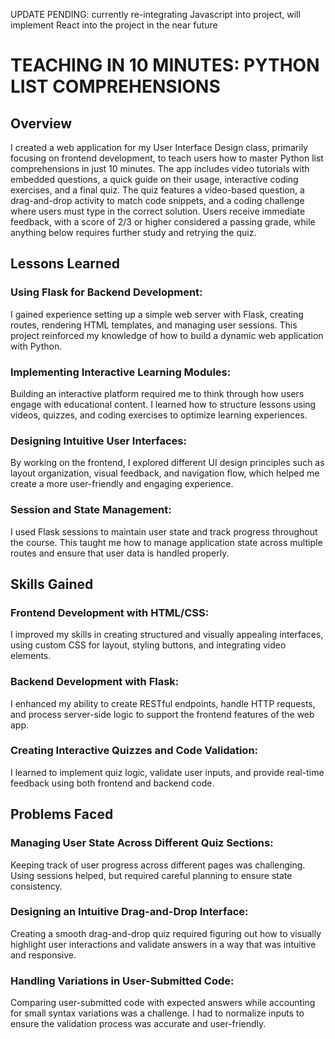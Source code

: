 UPDATE PENDING: currently re-integrating Javascript into project, will implement React into the project in the near future

# TEACHING IN 10 MINUTES: PYTHON LIST COMPREHENSIONS

## Overview

I created a web application for my User Interface Design class, primarily focusing on frontend development, to teach users how to master Python list comprehensions in just 10 minutes. The app includes video tutorials with embedded questions, a quick guide on their usage, interactive coding exercises, and a final quiz. The quiz features a video-based question, a drag-and-drop activity to match code snippets, and a coding challenge where users must type in the correct solution. Users receive immediate feedback, with a score of 2/3 or higher considered a passing grade, while anything below requires further study and retrying the quiz.


## Lessons Learned

### Using Flask for Backend Development:

I gained experience setting up a simple web server with Flask, creating routes, rendering HTML templates, and managing user sessions. This project reinforced my knowledge of how to build a dynamic web application with Python.

### Implementing Interactive Learning Modules:

Building an interactive platform required me to think through how users engage with educational content. I learned how to structure lessons using videos, quizzes, and coding exercises to optimize learning experiences.

### Designing Intuitive User Interfaces:

By working on the frontend, I explored different UI design principles such as layout organization, visual feedback, and navigation flow, which helped me create a more user-friendly and engaging experience.

### Session and State Management:

I used Flask sessions to maintain user state and track progress throughout the course. This taught me how to manage application state across multiple routes and ensure that user data is handled properly.


## Skills Gained

### Frontend Development with HTML/CSS:

I improved my skills in creating structured and visually appealing interfaces, using custom CSS for layout, styling buttons, and integrating video elements.

### Backend Development with Flask:

I enhanced my ability to create RESTful endpoints, handle HTTP requests, and process server-side logic to support the frontend features of the web app.

### Creating Interactive Quizzes and Code Validation:

I learned to implement quiz logic, validate user inputs, and provide real-time feedback using both frontend and backend code.


## Problems Faced

### Managing User State Across Different Quiz Sections:

Keeping track of user progress across different pages was challenging. Using sessions helped, but required careful planning to ensure state consistency.

### Designing an Intuitive Drag-and-Drop Interface:

Creating a smooth drag-and-drop quiz required figuring out how to visually highlight user interactions and validate answers in a way that was intuitive and responsive.

### Handling Variations in User-Submitted Code:

Comparing user-submitted code with expected answers while accounting for small syntax variations was a challenge. I had to normalize inputs to ensure the validation process was accurate and user-friendly.
